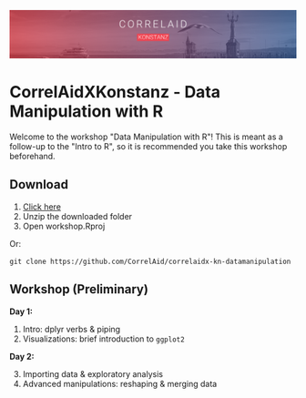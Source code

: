 ![CorrelAid X Konstanz Header](https://github.com/CorrelAid/correlaidx-kn-datamanipulation/blob/main/header.png?raw=true)

# CorrelAidXKonstanz - Data Manipulation with R

Welcome to the workshop "Data Manipulation with R"! This is meant as a follow-up to the "Intro to R", so it is recommended you take this workshop beforehand.

## Download

1. [Click here](https://github.com/CorrelAid/correlaidx-kn-datamanipulation/archive/refs/heads/main.zip)
2. Unzip the downloaded folder
3. Open workshop.Rproj

Or:

```
git clone https://github.com/CorrelAid/correlaidx-kn-datamanipulation 
```

## Workshop (Preliminary)

**Day 1:**

1. Intro: dplyr verbs & piping
2. Visualizations: brief introduction to `ggplot2` 

**Day 2:**

3. Importing data & exploratory analysis
4. Advanced manipulations: reshaping & merging data
